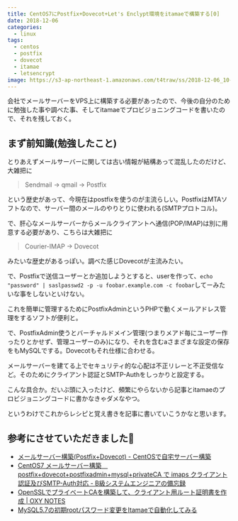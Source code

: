 ```yaml
---
title: CentOS7にPostfix+Dovecot+Let's Enclypt環境をitamaeで構築する[0]
date: 2018-12-06
categories:
  - linux
tags:
  - centos
  - postfix
  - dovecot
  - itamae
  - letsencrypt
image: https://s3-ap-northeast-1.amazonaws.com/t4traw/ss/2018-12-06_10-53-23.png
---
```

会社でメールサーバーをVPS上に構築する必要があったので、今後の自分のために勉強した事や調べた事、そしてitamaeでプロビジョニングコードを書いたので、それを残しておく。

<!--more-->

## まず前知識(勉強したこと)

とりあえずメールサーバーに関しては古い情報が結構あって混乱したのだけど、大雑把に

> Sendmail -> qmail -> Postfix

という歴史があって、今現在はpostfixを使うのが主流らしい。PostfixはMTAソフトなので、サーバー間のメールのやりとりに使われる(SMTPプロトコル)。

で、肝心なメールサーバーからメールクライアントへ通信(POP/IMAP)は別に用意する必要があり、こちらは大雑把に

> Courier-IMAP -> Dovecot

みたいな歴史があるっぽい。調べた感じDovecotが主流みたい。

で、Postfixで送信ユーザーとか追加しようとすると、userを作って、`echo "password" | saslpasswd2 -p -u foobar.example.com -c foobar`してーみたいな事をしないといけない。

これを簡単に管理するためにPostfixAdminというPHPで動くメールアドレス管理をするソフトが便利と。

で、PostfixAdmin使うとバーチャルドメイン管理(つまりメアド毎にユーザー作ったりとかせず、管理ユーザーのみ)になり、それを含むaさまざまな設定の保存をもMySQLでする。Dovecotもそれ仕様に合わせる。

メールサーバーを建てる上でセキュリティ的な心配は不正リレーと不正受信など。そのためにクライアント認証とSMTP-Authをしっかりと設定する。

こんな具合か。だいぶ頭に入ったけど、頻繁にやらないから記事とitamaeのプロビジョニングコードに書かなきゃダメなやつ。

というわけでこれからレシピと覚え書きを記事に書いていこうかなと思います。

## 参考にさせていただきました🙇

- [メールサーバー構築(Postfix+Dovecot) - CentOSで自宅サーバー構築](https://centossrv.com/postfix.shtml)
- [CentOS7 メールサーバー構築　postfix+dovecot+postfixadmin+mysql+privateCA で imaps クライアント認証及びSMTP-Auth対応 - B級システムエンジニアの備忘録](https://laver-tips.info/2018/01/06/mail_server_clientauth/)
- [OpenSSLでプライベートCAを構築して、クライアント用ルート証明書を作成 | OXY NOTES](https://oxynotes.com/?p=4516)
- [MySQL5.7の初期rootパスワード変更をItamaeで自動化してみる](https://github.com/shimoju/til/blob/master/%5Bmysql%20itamae%5D%20mysql-57-root-password.md)
